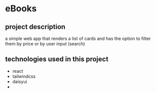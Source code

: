 # eBooks

## project description

a simple web app that renders a list of cards and has the option to filter them by price or by user input (search)

## technologies used in this project

- react
- tailwindcss
- daisyui
-
